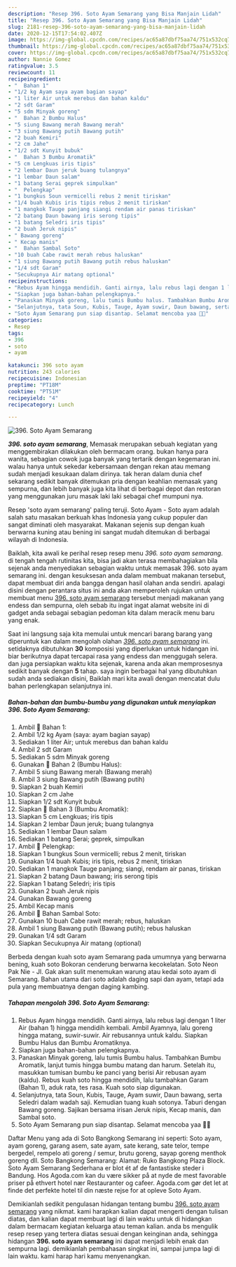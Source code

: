 ```yaml
---
description: "Resep 396. Soto Ayam Semarang yang Bisa Manjain Lidah"
title: "Resep 396. Soto Ayam Semarang yang Bisa Manjain Lidah"
slug: 2181-resep-396-soto-ayam-semarang-yang-bisa-manjain-lidah
date: 2020-12-15T17:54:02.407Z
image: https://img-global.cpcdn.com/recipes/ac65a87dbf75aa74/751x532cq70/396-soto-ayam-semarang-foto-resep-utama.jpg
thumbnail: https://img-global.cpcdn.com/recipes/ac65a87dbf75aa74/751x532cq70/396-soto-ayam-semarang-foto-resep-utama.jpg
cover: https://img-global.cpcdn.com/recipes/ac65a87dbf75aa74/751x532cq70/396-soto-ayam-semarang-foto-resep-utama.jpg
author: Nannie Gomez
ratingvalue: 3.5
reviewcount: 11
recipeingredient:
- "  Bahan 1"
- "1/2 kg Ayam saya ayam bagian sayap"
- "1 liter Air untuk merebus dan bahan kaldu"
- "2 sdt Garam"
- "5 sdm Minyak goreng"
- "  Bahan 2 Bumbu Halus"
- "5 siung Bawang merah Bawang merah"
- "3 siung Bawang putih Bawang putih"
- "2 buah Kemiri"
- "2 cm Jahe"
- "1/2 sdt Kunyit bubuk"
- "  Bahan 3 Bumbu Aromatik"
- "5 cm Lengkuas iris tipis"
- "2 lembar Daun jeruk buang tulangnya"
- "1 lembar Daun salam"
- "1 batang Serai geprek simpulkan"
- "  Pelengkap"
- "1 bungkus Soun vermicelli rebus 2 menit tiriskan"
- "1/4 buah Kubis iris tipis rebus 2 menit tiriskan"
- "1 mangkok Tauge panjang siangi rendam air panas tiriskan"
- "2 batang Daun bawang iris serong tipis"
- "1 batang Seledri iris tipis"
- "2 buah Jeruk nipis"
- " Bawang goreng"
- " Kecap manis"
- "  Bahan Sambal Soto"
- "10 buah Cabe rawit merah rebus haluskan"
- "1 siung Bawang putih Bawang putih rebus haluskan"
- "1/4 sdt Garam"
- "Secukupnya Air matang optional"
recipeinstructions:
- "Rebus Ayam hingga mendidih. Ganti airnya, lalu rebus lagi dengan 1 liter Air (bahan 1) hingga mendidih kembali. Ambil Ayamnya, lalu goreng hingga matang, suwir-suwir. Air rebusannya untuk kaldu. Siapkan Bumbu Halus dan Bumbu Aromatiknya."
- "Siapkan juga bahan-bahan pelengkapnya."
- "Panaskan Minyak goreng, lalu tumis Bumbu halus. Tambahkan Bumbu Aromatik, lanjut tumis hingga bumbu matang dan harum. Setelah itu, masukkan tumisan bumbu ke panci yang berisi Air rebusan ayam (kaldu). Rebus kuah soto hingga mendidih, lalu tambahkan Garam (Bahan 1), aduk rata, tes rasa. Kuah soto siap digunakan."
- "Selanjutnya, tata Soun, Kubis, Tauge, Ayam suwir, Daun bawang, serta Seledri dalam wadah saji. Kemudian tuang kuah sotonya. Taburi dengan Bawang goreng. Sajikan bersama irisan Jeruk nipis, Kecap manis, dan Sambal soto."
- "Soto Ayam Semarang pun siap disantap. Selamat mencoba yaa 🙏😊"
categories:
- Resep
tags:
- 396
- soto
- ayam

katakunci: 396 soto ayam 
nutrition: 243 calories
recipecuisine: Indonesian
preptime: "PT18M"
cooktime: "PT51M"
recipeyield: "4"
recipecategory: Lunch

---
```



![396. Soto Ayam Semarang](https://img-global.cpcdn.com/recipes/ac65a87dbf75aa74/751x532cq70/396-soto-ayam-semarang-foto-resep-utama.jpg)

<b><i>396. soto ayam semarang</i></b>, Memasak merupakan sebuah kegiatan yang menggembirakan dilakukan oleh bermacam orang. bukan hanya para wanita, sebagian cowok juga banyak yang tertarik dengan kegemaran ini. walau hanya untuk sekedar kebersamaan dengan rekan atau memang sudah menjadi kesukaan dalam dirinya. tak heran dalam dunia chef sekarang sedikit banyak ditemukan pria dengan keahlian memasak yang sempurna, dan lebih banyak juga kita lihat di berbagai depot dan restoran yang menggunakan juru masak laki laki sebagai chef mumpuni nya.

Resep &#39;soto ayam semarang&#39; paling teruji. Soto Ayam - Soto ayam adalah salah satu masakan berkuah khas Indonesia yang cukup populer dan sangat diminati oleh masyarakat. Makanan sejenis sup dengan kuah berwarna kuning atau bening ini sangat mudah ditemukan di berbagai wilayah di Indonesia.

Baiklah, kita awali ke perihal resep resep menu <i>396. soto ayam semarang</i>. di tengah tengah rutinitas kita, bisa jadi akan terasa membahagiakan bila sejenak anda menyediakan sebagian waktu untuk memasak 396. soto ayam semarang ini. dengan kesuksesan anda dalam membuat makanan tersebut, dapat membuat diri anda bangga dengan hasil olahan anda sendiri. apalagi disini dengan perantara situs ini anda akan memperoleh rujukan untuk membuat menu <u>396. soto ayam semarang</u> tersebut menjadi makanan yang endess dan sempurna, oleh sebab itu ingat ingat alamat website ini di gadget anda sebagai sebagian pedoman kita dalam meracik menu baru yang enak.


Saat ini langsung saja kita memulai untuk mencari barang barang yang diperuntuk kan dalam mengolah olahan <u><i>396. soto ayam semarang</i></u> ini. setidaknya dibutuhkan <b>30</b> komposisi yang diperlukan untuk hidangan ini. biar berikutnya dapat tercapai rasa yang endess dan menggugah selera. dan juga persiapkan waktu kita sejenak, karena anda akan memprosesnya sedikit banyak dengan <b>5</b> tahap. saya ingin berbagai hal yang dibutuhkan sudah anda sediakan disini, Baiklah mari kita awali dengan mencatat dulu bahan perlengkapan selanjutnya ini.

<!--inarticleads1-->

##### Bahan-bahan dan bumbu-bumbu yang digunakan untuk menyiapkan 396. Soto Ayam Semarang:

1. Ambil  📌 Bahan 1:
1. Ambil 1/2 kg Ayam (saya: ayam bagian sayap)
1. Sediakan 1 liter Air; untuk merebus dan bahan kaldu
1. Ambil 2 sdt Garam
1. Sediakan 5 sdm Minyak goreng
1. Gunakan  📌 Bahan 2 (Bumbu Halus):
1. Ambil 5 siung Bawang merah (Bawang merah)
1. Ambil 3 siung Bawang putih (Bawang putih)
1. Siapkan 2 buah Kemiri
1. Siapkan 2 cm Jahe
1. Siapkan 1/2 sdt Kunyit bubuk
1. Siapkan  📌 Bahan 3 (Bumbu Aromatik):
1. Siapkan 5 cm Lengkuas; iris tipis
1. Siapkan 2 lembar Daun jeruk; buang tulangnya
1. Sediakan 1 lembar Daun salam
1. Sediakan 1 batang Serai; geprek, simpulkan
1. Ambil  📌 Pelengkap:
1. Siapkan 1 bungkus Soun vermicelli; rebus 2 menit, tiriskan
1. Gunakan 1/4 buah Kubis; iris tipis, rebus 2 menit, tiriskan
1. Sediakan 1 mangkok Tauge panjang; siangi, rendam air panas, tiriskan
1. Siapkan 2 batang Daun bawang; iris serong tipis
1. Siapkan 1 batang Seledri; iris tipis
1. Gunakan 2 buah Jeruk nipis
1. Gunakan  Bawang goreng
1. Ambil  Kecap manis
1. Ambil  📌 Bahan Sambal Soto:
1. Gunakan 10 buah Cabe rawit merah; rebus, haluskan
1. Ambil 1 siung Bawang putih (Bawang putih); rebus haluskan
1. Gunakan 1/4 sdt Garam
1. Siapkan Secukupnya Air matang (optional)


Berbeda dengan kuah soto ayam Semarang pada umumnya yang berwarna bening, kuah soto Bokoran cenderung berwarna kecokelatan. Soto Neon Pak Nie - Jl. Gak akan sulit menemukan warung atau kedai soto ayam di Semarang. Bahan utama dari soto adalah daging sapi dan ayam, tetapi ada pula yang membuatnya dengan daging kambing. 

<!--inarticleads2-->

##### Tahapan mengolah 396. Soto Ayam Semarang:

1. Rebus Ayam hingga mendidih. Ganti airnya, lalu rebus lagi dengan 1 liter Air (bahan 1) hingga mendidih kembali. Ambil Ayamnya, lalu goreng hingga matang, suwir-suwir. Air rebusannya untuk kaldu. Siapkan Bumbu Halus dan Bumbu Aromatiknya.
1. Siapkan juga bahan-bahan pelengkapnya.
1. Panaskan Minyak goreng, lalu tumis Bumbu halus. Tambahkan Bumbu Aromatik, lanjut tumis hingga bumbu matang dan harum. Setelah itu, masukkan tumisan bumbu ke panci yang berisi Air rebusan ayam (kaldu). Rebus kuah soto hingga mendidih, lalu tambahkan Garam (Bahan 1), aduk rata, tes rasa. Kuah soto siap digunakan.
1. Selanjutnya, tata Soun, Kubis, Tauge, Ayam suwir, Daun bawang, serta Seledri dalam wadah saji. Kemudian tuang kuah sotonya. Taburi dengan Bawang goreng. Sajikan bersama irisan Jeruk nipis, Kecap manis, dan Sambal soto.
1. Soto Ayam Semarang pun siap disantap. Selamat mencoba yaa 🙏😊


Daftar Menu yang ada di Soto Bangkong Semarang ini seperti: Soto ayam, ayam goreng, garang asem, sate ayam, sate kerang, sate telor, tempe bergedel, rempelo ati goreng / semur, brutu goreng, sayap goreng menthok goreng dll. Soto Bangkong Semarang: Alamat: Ruko Bangkong Plaza Block. Soto Ayam Semarang Sederhana er blot ét af de fantastiske steder i Bandung. Hos Agoda.com kan du være sikker på at nyde de mest favorable priser på ethvert hotel nær Restauranter og cafeer. Agoda.com gør det let at finde det perfekte hotel til din næste rejse for at opleve Soto Ayam. 

Demikianlah sedikit pengulasan hidangan tentang bumbu <u>396. soto ayam semarang</u> yang nikmat. kami harapkan kalian dapat mengerti dengan tulisan diatas, dan kalian dapat membuat lagi di lain waktu untuk di hidangkan dalam bermacam kegiatan keluarga atau teman kalian. anda bs mengulik resep resep yang tertera diatas sesuai dengan keinginan anda, sehingga hidangan <b>396. soto ayam semarang</b> ini dapat menjadi lebih enak dan sempurna lagi. demikianlah pembahasan singkat ini, sampai jumpa lagi di lain waktu. kami harap hari kamu menyenangkan.
